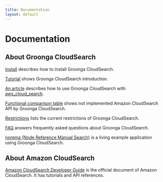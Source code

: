 ```yaml
---
title: Documentation
layout: default
---
```

# Documentation

## About Groonga CloudSearch

[Install](install/) describes how to install Groonga CloudSearch.

[Tutorial](tutorial/) shows Groonga CloudSearch introduction.

[An article](/blog/2012/07/25/work-with-aws-cloud-search-gem/) describes how to use Groonga CloudSearch with [aws\_cloud\_search](https://github.com/spokesoftware/aws_cloud_search).

[Functional comparison table](/#functional-comparison) shows not
implemented Amazon CloudSearch API by Groonga CloudSearch.

[Restrictions](restrictions/) lists the current restrictions
of Groonga CloudSearch.

[FAQ](faq/) answers frequently asked questions about Groonga
CloudSearch.

[norema (Node Reference Manual Search)](https://github.com/nroonga/norema) is a living example application using Groonga CloudSearch.

## About Amazon CloudSearch

[Amazon CloudSearch Developer
Guide](http://docs.amazonwebservices.com/cloudsearch/latest/developerguide/)
is the official document of Amazon CloudSearch. It has tutorials and
API references.
